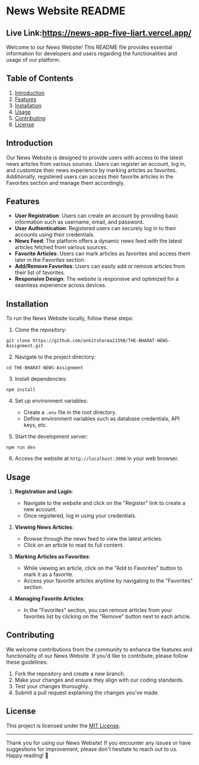 # News Website README

## Live Link:https://news-app-five-liart.vercel.app/

Welcome to our News Website! This README file provides essential information for developers and users regarding the functionalities and usage of our platform.

## Table of Contents
1. [Introduction](#introduction)
2. [Features](#features)
3. [Installation](#installation)
4. [Usage](#usage)
5. [Contributing](#contributing)
6. [License](#license)

## Introduction

Our News Website is designed to provide users with access to the latest news articles from various sources. Users can register an account, log in, and customize their news experience by marking articles as favorites. Additionally, registered users can access their favorite articles in the Favorites section and manage them accordingly.

## Features

- **User Registration**: Users can create an account by providing basic information such as username, email, and password.
- **User Authentication**: Registered users can securely log in to their accounts using their credentials.
- **News Feed**: The platform offers a dynamic news feed with the latest articles fetched from various sources.
- **Favorite Articles**: Users can mark articles as favorites and access them later in the Favorites section.
- **Add/Remove Favorites**: Users can easily add or remove articles from their list of favorites.
- **Responsive Design**: The website is responsive and optimized for a seamless experience across devices.

## Installation

To run the News Website locally, follow these steps:

1. Clone the repository:
```
git clone https://github.com/ankitsharma21598/THE-BHARAT-NEWS-Assignment.git
```


2. Navigate to the project directory:
```
cd THE-BHARAT-NEWS-Assignment
```

3. Install dependencies:

```
npm install
```

4. Set up environment variables:

   - Create a `.env` file in the root directory.
   - Define environment variables such as database credentials, API keys, etc.

5. Start the development server:

```
npm run dev
```

6. Access the website at `http://localhost:3000` in your web browser.

## Usage

1. **Registration and Login**: 
   - Navigate to the website and click on the "Register" link to create a new account.
   - Once registered, log in using your credentials.

2. **Viewing News Articles**:
   - Browse through the news feed to view the latest articles.
   - Click on an article to read its full content.

3. **Marking Articles as Favorites**:
   - While viewing an article, click on the "Add to Favorites" button to mark it as a favorite.
   - Access your favorite articles anytime by navigating to the "Favorites" section.

4. **Managing Favorite Articles**:
   - In the "Favorites" section, you can remove articles from your favorites list by clicking on the "Remove" button next to each article.

## Contributing

We welcome contributions from the community to enhance the features and functionality of our News Website. If you'd like to contribute, please follow these guidelines:

1. Fork the repository and create a new branch.
2. Make your changes and ensure they align with our coding standards.
3. Test your changes thoroughly.
4. Submit a pull request explaining the changes you've made.

## License

This project is licensed under the [MIT License](LICENSE).

---

Thank you for using our News Website! If you encounter any issues or have suggestions for improvement, please don't hesitate to reach out to us. Happy reading! 📰

